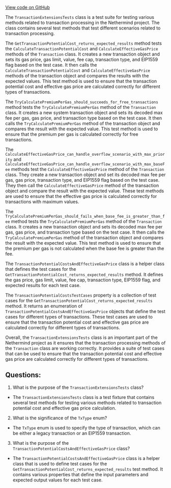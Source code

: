[View code on GitHub](https://github.com/NethermindEth/nethermind/src/Nethermind/Nethermind.Core.Test/TransactionExtensionsTests.cs)

The `TransactionExtensionsTests` class is a test suite for testing various methods related to transaction processing in the Nethermind project. The class contains several test methods that test different scenarios related to transaction processing. 

The `GetTransactionPotentialCost_returns_expected_results` method tests the `CalculateTransactionPotentialCost` and `CalculateEffectiveGasPrice` methods of the `Transaction` class. It creates a new transaction object and sets its gas price, gas limit, value, fee cap, transaction type, and EIP1559 flag based on the test case. It then calls the `CalculateTransactionPotentialCost` and `CalculateEffectiveGasPrice` methods of the transaction object and compares the results with the expected values. This test method is used to ensure that the transaction potential cost and effective gas price are calculated correctly for different types of transactions.

The `TryCalculatePremiumPerGas_should_succeeds_for_free_transactions` method tests the `TryCalculatePremiumPerGas` method of the `Transaction` class. It creates a new system transaction object and sets its decoded max fee per gas, gas price, and transaction type based on the test case. It then calls the `TryCalculatePremiumPerGas` method of the transaction object and compares the result with the expected value. This test method is used to ensure that the premium per gas is calculated correctly for free transactions.

The `CalculateEffectiveGasPrice_can_handle_overflow_scenario_with_max_priority` and `CalculateEffectiveGasPrice_can_handle_overflow_scenario_with_max_baseFee` methods test the `CalculateEffectiveGasPrice` method of the `Transaction` class. They create a new transaction object and set its decoded max fee per gas, gas price, transaction type, and EIP1559 flag based on the test case. They then call the `CalculateEffectiveGasPrice` method of the transaction object and compare the result with the expected value. These test methods are used to ensure that the effective gas price is calculated correctly for transactions with maximum values.

The `TryCalculatePremiumPerGas_should_fails_when_base_fee_is_greater_than_fee` method tests the `TryCalculatePremiumPerGas` method of the `Transaction` class. It creates a new transaction object and sets its decoded max fee per gas, gas price, and transaction type based on the test case. It then calls the `TryCalculatePremiumPerGas` method of the transaction object and compares the result with the expected value. This test method is used to ensure that the premium per gas is not calculated when the base fee is greater than the fee.

The `TransactionPotentialCostsAndEffectiveGasPrice` class is a helper class that defines the test cases for the `GetTransactionPotentialCost_returns_expected_results` method. It defines the gas price, gas limit, value, fee cap, transaction type, EIP1559 flag, and expected results for each test case.

The `TransactionPotentialCostsTestCases` property is a collection of test cases for the `GetTransactionPotentialCost_returns_expected_results` method. It returns an enumeration of `TransactionPotentialCostsAndEffectiveGasPrice` objects that define the test cases for different types of transactions. These test cases are used to ensure that the transaction potential cost and effective gas price are calculated correctly for different types of transactions.

Overall, the `TransactionExtensionsTests` class is an important part of the Nethermind project as it ensures that the transaction processing methods of the `Transaction` class are working correctly. It provides a suite of test cases that can be used to ensure that the transaction potential cost and effective gas price are calculated correctly for different types of transactions.
## Questions: 
 1. What is the purpose of the `TransactionExtensionsTests` class?
- The `TransactionExtensionsTests` class is a test fixture that contains several test methods for testing various methods related to transaction potential cost and effective gas price calculation.

2. What is the significance of the `TxType` enum?
- The `TxType` enum is used to specify the type of transaction, which can be either a legacy transaction or an EIP1559 transaction.

3. What is the purpose of the `TransactionPotentialCostsAndEffectiveGasPrice` class?
- The `TransactionPotentialCostsAndEffectiveGasPrice` class is a helper class that is used to define test cases for the `GetTransactionPotentialCost_returns_expected_results` test method. It contains various properties that define the input parameters and expected output values for each test case.